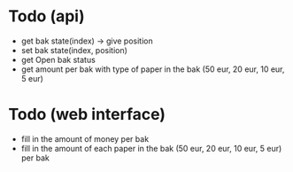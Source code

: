 # Todo (api)
* get bak state(index) -> give position
* set bak state(index, position)
* get Open bak status
* get amount per bak with type of paper in the bak (50 eur, 20 eur, 10 eur, 5 eur)

# Todo (web interface)
* fill in the amount of money per bak
* fill in the amount of each paper in the bak (50 eur, 20 eur, 10 eur, 5 eur) per bak
